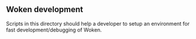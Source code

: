 ## Woken development

Scripts in this directory should help a developer to setup an environment for fast development/debugging of Woken.
